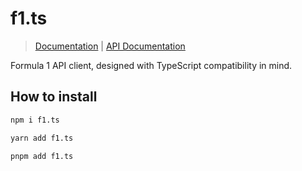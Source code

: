 # f1.ts
> [Documentation](f1.js.org) | [API Documentation](https://f1.marino.codes/docs)

Formula 1 API client, designed with TypeScript compatibility in mind.

## How to install
```sh
npm i f1.ts
```

```sh
yarn add f1.ts
```

```sh
pnpm add f1.ts
```
